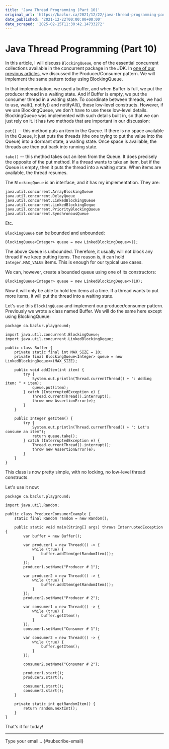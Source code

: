 ```yaml
---
title: 'Java Thread Programming (Part 10)'
original_url: 'https://bazlur.ca/2021/12/22/java-thread-programming-part-10/'
date_published: '2021-12-22T00:00:00+00:00'
date_scraped: '2025-02-15T11:30:42.14733272'
---
```


Java Thread Programming (Part 10)
=================================

In this article, I will discuss `BlockingQueue`, one of the essential concurrent collections available in the concurrent package in the JDK. In [one of our previous articles](https://foojay.io/today/java-thread-programming-part-6/), we discussed the Producer/Consumer pattern. We will implement the same pattern today using BlockingQueue.

In that implementation, we used a buffer, and when Buffer is full, we put the producer thread in a waiting state. And if Buffer is empty, we put the consumer thread in a waiting state. To coordinate between threads, we had to use, wait(), notify() and notifyAll(), these low-level constructs. However, if we use BlockingQueue, we don't have to use these low-level details. BlockingQueue was implemented with such details built in, so that we can just rely on it. It has two methods that are important in our discussion:

`put()` -- this method puts an item in the Queue. If there is no space available in the Queue, it just puts the threads (the one trying to put the value into the Queue) into a dormant state, a waiting state. Once space is available, the threads are then put back into running state.

`take()` -- this method takes out an item from the Queue. It does precisely the opposite of the put method. If a thread wants to take an item, but if the Queue is empty, then it puts the thread into a waiting state. When items are available, the thread resumes.

The `BlockingQueue` is an interface, and it has my implementation. They are:

```
java.util.concurrent.ArrayBlockingQueue
java.util.concurrent.DelayQueue
java.util.concurrent.LinkedBlockingQueue
java.util.concurrent.LinkedBlockingDeque
java.util.concurrent.PriorityBlockingQueue
java.util.concurrent.SynchronousQueue
```

Etc.

`BlockingQueue` can be bounded and unbounded:

```
BlockingQueue<Integer> queue = new LinkedBlockingDeque<>();
```

The above Queue is unbounded. Therefore, it usually will not block any thread if we keep putting items. The reason is, it can hold `Integer.MAX_VALUE` items. This is enough for our typical use cases.

We can, however, create a bounded queue using one of its constructors:

```
BlockingQueue<Integer> queue = new LinkedBlockingDeque<>(10);
```

Now it will only be able to hold ten items at a time. If a thread wants to put more items, it will put the thread into a waiting state.

Let's use this `BlockingQueue` and implement our producer/consumer pattern. Previously we wrote a class named Buffer. We will do the same here except using BlockingQueue:

```
package ca.bazlur.playground;

import java.util.concurrent.BlockingQueue;
import java.util.concurrent.LinkedBlockingDeque;

public class Buffer {
    private static final int MAX_SIZE = 10;
    private final BlockingQueue<Integer> queue = new LinkedBlockingDeque<>(MAX_SIZE);

    public void addItem(int item) {
        try {
            System.out.println(Thread.currentThread() + ": Adding item: " + item);
            queue.put(item);
        } catch (InterruptedException e) {
            Thread.currentThread().interrupt();
            throw new AssertionError(e);
        }
    }

    public Integer getItem() {
        try {
            System.out.println(Thread.currentThread() + ": Let's consume an item");
            return queue.take();
        } catch (InterruptedException e) {
            Thread.currentThread().interrupt();
            throw new AssertionError(e);
        }
    }
}
```

This class is now pretty simple, with no locking, no low-level thread constructs.

Let's use it now:

```
package ca.bazlur.playground;

import java.util.Random;

public class ProducerConsumerExample {
    static final Random random = new Random();

    public static void main(String[] args) throws InterruptedException {
        var buffer = new Buffer();

        var producer1 = new Thread(() -> {
            while (true) {
                buffer.addItem(getRandomItem());
            }
        });
        producer1.setName("Producer # 1");

        var producer2 = new Thread(() -> {
            while (true) {
                buffer.addItem(getRandomItem());
            }
        });
        producer2.setName("Producer # 2");

        var consumer1 = new Thread(() -> {
            while (true) {
                buffer.getItem();
            }
        });
        consumer1.setName("Consumer # 1");

        var consumer2 = new Thread(() -> {
            while (true) {
                buffer.getItem();
            }
        });

        consumer2.setName("Consumer # 2");

        producer1.start();
        producer2.start();

        consumer1.start();
        consumer2.start();
    }

    private static int getRandomItem() {
        return random.nextInt();
    }
}
```

That's it for today!  

*** ** * ** ***

Type your email... {#subscribe-email}
